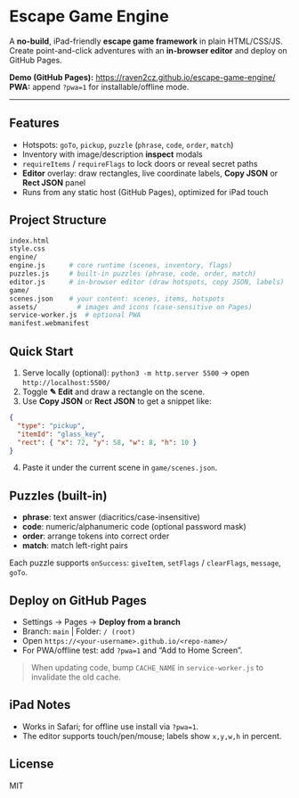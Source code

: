 # Escape Game Engine

A **no-build**, iPad-friendly **escape game framework** in plain HTML/CSS/JS.  
Create point-and-click adventures with an **in-browser editor** and deploy on GitHub Pages.

**Demo (GitHub Pages):** https://raven2cz.github.io/escape-game-engine/  
**PWA:** append `?pwa=1` for installable/offline mode.

---

## Features
- Hotspots: `goTo`, `pickup`, `puzzle` (`phrase`, `code`, `order`, `match`)
- Inventory with image/description **inspect** modals
- `requireItems` / `requireFlags` to lock doors or reveal secret paths
- **Editor** overlay: draw rectangles, live coordinate labels, **Copy JSON** or **Rect JSON** panel
- Runs from any static host (GitHub Pages), optimized for iPad touch

## Project Structure
```bash
index.html
style.css
engine/
engine.js      # core runtime (scenes, inventory, flags)
puzzles.js     # built-in puzzles (phrase, code, order, match)
editor.js      # in-browser editor (draw hotspots, copy JSON, labels)
game/
scenes.json    # your content: scenes, items, hotspots
assets/          # images and icons (case-sensitive on Pages)
service-worker.js  # optional PWA
manifest.webmanifest
```

## Quick Start
1. Serve locally (optional): `python3 -m http.server 5500` → open `http://localhost:5500/`
2. Toggle **✎ Edit** and draw a rectangle on the scene.
3. Use **Copy JSON** or **Rect JSON** to get a snippet like:
```json
{
  "type": "pickup",
  "itemId": "glass_key",
  "rect": { "x": 72, "y": 58, "w": 8, "h": 10 }
}
```

4. Paste it under the current scene in `game/scenes.json`.

## Puzzles (built-in)

* **phrase**: text answer (diacritics/case-insensitive)
* **code**: numeric/alphanumeric code (optional password mask)
* **order**: arrange tokens into correct order
* **match**: match left-right pairs

Each puzzle supports `onSuccess`:
`giveItem`, `setFlags` / `clearFlags`, `message`, `goTo`.

## Deploy on GitHub Pages

* Settings → Pages → **Deploy from a branch**
* Branch: `main` | Folder: `/ (root)`
* Open `https://<your-username>.github.io/<repo-name>/`
* For PWA/offline test: add `?pwa=1` and “Add to Home Screen”.

> When updating code, bump `CACHE_NAME` in `service-worker.js` to invalidate the old cache.

## iPad Notes

* Works in Safari; for offline use install via `?pwa=1`.
* The editor supports touch/pen/mouse; labels show `x,y,w,h` in percent.

## License

MIT